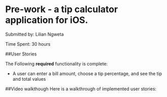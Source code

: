 # Pre-work - a tip calculator application for iOS.

Submitted by: Lilian Ngweta

Time Spent: 30 hours

##User Stories

The Following **required** functionality is complete:
* A user can enter a bill amount, choose a tip percentage, and see the tip and total values

##Video walkthough
Here is a walkthrough of implemented user stories:
